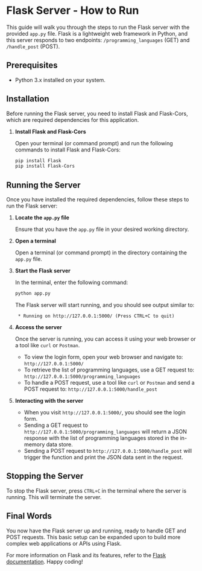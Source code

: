 # Flask Server - How to Run

This guide will walk you through the steps to run the Flask server with the provided `app.py` file. Flask is a lightweight web framework in Python, and this server responds to two endpoints: `/programming_languages` (GET) and `/handle_post` (POST).

## Prerequisites

- Python 3.x installed on your system.

## Installation

Before running the Flask server, you need to install Flask and Flask-Cors, which are required dependencies for this application.

1. **Install Flask and Flask-Cors**

   Open your terminal (or command prompt) and run the following commands to install Flask and Flask-Cors:

   ```bash
   pip install Flask
   pip install Flask-Cors
   ```

## Running the Server

Once you have installed the required dependencies, follow these steps to run the Flask server:

1. **Locate the `app.py` file**

   Ensure that you have the `app.py` file in your desired working directory.

2. **Open a terminal**

   Open a terminal (or command prompt) in the directory containing the `app.py` file.

3. **Start the Flask server**

   In the terminal, enter the following command:

   ```bash
   python app.py
   ```

   The Flask server will start running, and you should see output similar to:

   ```
    * Running on http://127.0.0.1:5000/ (Press CTRL+C to quit)
   ```

4. **Access the server**

   Once the server is running, you can access it using your web browser or a tool like `curl` or `Postman`.

   - To view the login form, open your web browser and navigate to: `http://127.0.0.1:5000/`
   - To retrieve the list of programming languages, use a GET request to: `http://127.0.0.1:5000/programming_languages`
   - To handle a POST request, use a tool like `curl` or `Postman` and send a POST request to: `http://127.0.0.1:5000/handle_post`

5. **Interacting with the server**

   - When you visit `http://127.0.0.1:5000/`, you should see the login form.
   - Sending a GET request to `http://127.0.0.1:5000/programming_languages` will return a JSON response with the list of programming languages stored in the in-memory data store.
   - Sending a POST request to `http://127.0.0.1:5000/handle_post` will trigger the function and print the JSON data sent in the request.

## Stopping the Server

To stop the Flask server, press `CTRL+C` in the terminal where the server is running. This will terminate the server.

## Final Words

You now have the Flask server up and running, ready to handle GET and POST requests. This basic setup can be expanded upon to build more complex web applications or APIs using Flask.

For more information on Flask and its features, refer to the [Flask documentation](https://flask.palletsprojects.com/). Happy coding!
